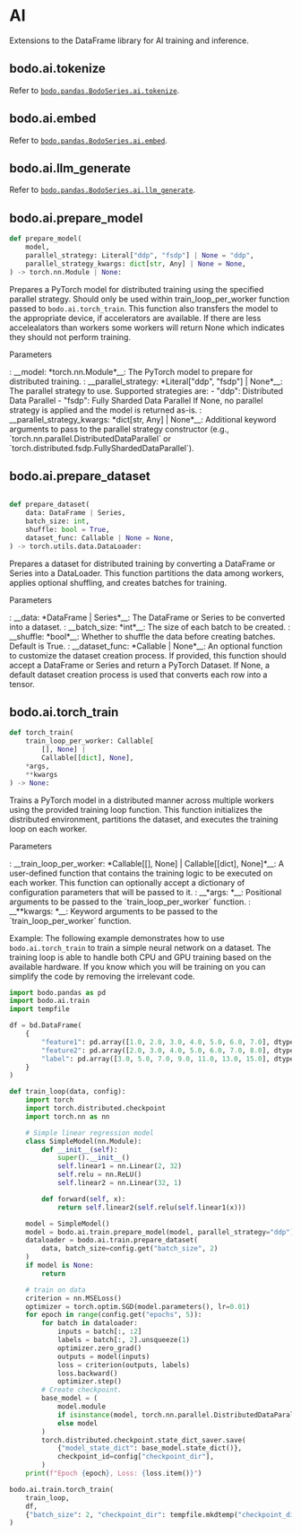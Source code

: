 # AI
Extensions to the DataFrame library for AI training and inference.

## bodo.ai.tokenize

Refer to [`bodo.pandas.BodoSeries.ai.tokenize`](./series/ai/tokenize.md).

## bodo.ai.embed

Refer to [`bodo.pandas.BodoSeries.ai.embed`](./series/ai/embed.md).

## bodo.ai.llm_generate

Refer to [`bodo.pandas.BodoSeries.ai.llm_generate`](./series/ai/llm_generate.md).

## bodo.ai.prepare_model

``` py
def prepare_model(
    model,
    parallel_strategy: Literal["ddp", "fsdp"] | None = "ddp",
    parallel_strategy_kwargs: dict[str, Any] | None = None,
) -> torch.nn.Module | None:
```

Prepares a PyTorch model for distributed training using the specified parallel strategy. Should only be used within train_loop_per_worker function passed to `bodo.ai.torch_train`. This function also transfers the model to the appropriate device, if accelerators are available. If there are less accelealators than workers some workers will return None which indicates they should not perform training. 

<p class="api-header">Parameters</p>
: __model: *torch.nn.Module*__: The PyTorch model to prepare for distributed training.
: __parallel_strategy: *Literal["ddp", "fsdp"] | None*__: The parallel strategy to use. Supported strategies are:
    - "ddp": Distributed Data Parallel
    - "fsdp": Fully Sharded Data Parallel 
    If None, no parallel strategy is applied and the model is returned as-is.
: __parallel_strategy_kwargs: *dict[str, Any] | None*__: Additional keyword arguments to pass to the parallel strategy constructor (e.g., `torch.nn.parallel.DistributedDataParallel` or `torch.distributed.fsdp.FullyShardedDataParallel`).

## bodo.ai.prepare_dataset

``` py

def prepare_dataset(
    data: DataFrame | Series,
    batch_size: int,
    shuffle: bool = True,
    dataset_func: Callable | None = None,
) -> torch.utils.data.DataLoader:
```

Prepares a dataset for distributed training by converting a DataFrame or Series into a DataLoader. This function partitions the data among workers, applies optional shuffling, and creates batches for training.

<p class="api-header">Parameters</p>
: __data: *DataFrame | Series*__: The DataFrame or Series to be converted into a dataset.
: __batch_size: *int*__: The size of each batch to be created.
: __shuffle: *bool*__: Whether to shuffle the data before creating batches. Default is True.
: __dataset_func: *Callable | None*__: An optional function to customize the dataset creation process. If provided, this function should accept a DataFrame or Series and return a PyTorch Dataset. If None, a default dataset creation process is used that converts each row into a tensor.

## bodo.ai.torch_train

``` py
def torch_train(
    train_loop_per_worker: Callable[
        [], None] | 
        Callable[[dict], None],
    *args,
    **kwargs
) -> None:
```

Trains a PyTorch model in a distributed manner across multiple workers using the provided training loop function. This function initializes the distributed environment, partitions the dataset, and executes the training loop on each worker.

<p class="api-header">Parameters</p>
: __train_loop_per_worker: *Callable[[], None] | Callable[[dict], None]*__: A user-defined function that contains the training logic to be executed on each worker. This function can optionally accept a dictionary of configuration parameters that will be passed to it.
: __*args: *__: Positional arguments to be passed to the `train_loop_per_worker` function.
: __**kwargs: *__: Keyword arguments to be passed to the `train_loop_per_worker` function.

Example:
The following example demonstrates how to use `bodo.ai.torch_train` to train a simple neural network on a dataset. The training loop is able to handle both CPU and GPU training based on the available hardware. If you know which you will be training on you can simplify the code by removing the irrelevant code.

```py
import bodo.pandas as pd
import bodo.ai.train
import tempfile

df = bd.DataFrame(
    {
        "feature1": pd.array([1.0, 2.0, 3.0, 4.0, 5.0, 6.0, 7.0], dtype="float32"),
        "feature2": pd.array([2.0, 3.0, 4.0, 5.0, 6.0, 7.0, 8.0], dtype="float32"),
        "label": pd.array([3.0, 5.0, 7.0, 9.0, 11.0, 13.0, 15.0], dtype="float32"),
    }
)

def train_loop(data, config):
    import torch
    import torch.distributed.checkpoint
    import torch.nn as nn

    # Simple linear regression model
    class SimpleModel(nn.Module):
        def __init__(self):
            super().__init__()
            self.linear1 = nn.Linear(2, 32)
            self.relu = nn.ReLU()
            self.linear2 = nn.Linear(32, 1)

        def forward(self, x):
            return self.linear2(self.relu(self.linear1(x)))

    model = SimpleModel()
    model = bodo.ai.train.prepare_model(model, parallel_strategy="ddp")
    dataloader = bodo.ai.train.prepare_dataset(
        data, batch_size=config.get("batch_size", 2)
    )
    if model is None:
        return

    # train on data
    criterion = nn.MSELoss()
    optimizer = torch.optim.SGD(model.parameters(), lr=0.01)
    for epoch in range(config.get("epochs", 5)):
        for batch in dataloader:
            inputs = batch[:, :2]
            labels = batch[:, 2].unsqueeze(1)
            optimizer.zero_grad()
            outputs = model(inputs)
            loss = criterion(outputs, labels)
            loss.backward()
            optimizer.step()
        # Create checkpoint.
        base_model = (
            model.module
            if isinstance(model, torch.nn.parallel.DistributedDataParallel)
            else model
        )
        torch.distributed.checkpoint.state_dict_saver.save(
            {"model_state_dict": base_model.state_dict()},
            checkpoint_id=config["checkpoint_dir"],
        )
    print(f"Epoch {epoch}, Loss: {loss.item()}")

bodo.ai.train.torch_train(
    train_loop,
    df,
    {"batch_size": 2, "checkpoint_dir": tempfile.mkdtemp("checkpoint_dir")},
)
```
